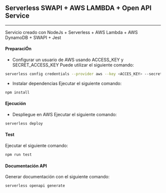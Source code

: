 ## Serverless SWAPI + AWS LAMBDA + Open API Service
---
Servicio creado con NodeJs + Serverless + AWS Lambda + AWS DynamoDB + SWAPI + Jest

#### PreparaciÓn

* Configurar un usuario de AWS usando ACCESS_KEY y SECRET_ACCESS_KEY
Puede utilizar el siguiente comando:
```bash
serverless config credentials --provider aws --key <ACCES_KEY> --secret <SECRET_ACCESS_KEY>
```

* Instalar dependencias
Ejecutar el siguiente comando:
```bash
npm install
```

#### Ejecución

* Despliegue en AWS
Ejecutar el siguiente comando:
```bash
serverless deploy
```

#### Test

Ejecutar el siguiente comando:
```bash
npm run test
```

#### Documentación API

Generar documentación con el siguiente comando:
```bash
serverless openapi generate
```
